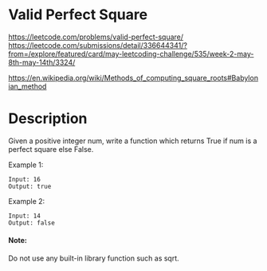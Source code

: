 # Valid Perfect Square

https://leetcode.com/problems/valid-perfect-square/
https://leetcode.com/submissions/detail/336644341/?from=/explore/featured/card/may-leetcoding-challenge/535/week-2-may-8th-may-14th/3324/

https://en.wikipedia.org/wiki/Methods_of_computing_square_roots#Babylonian_method

# Description

Given a positive integer num, write a function which returns True if num is a perfect square else False.

Example 1:
```
Input: 16
Output: true
```

Example 2:
```
Input: 14
Output: false
```


#### Note:
Do not use any built-in library function such as sqrt.